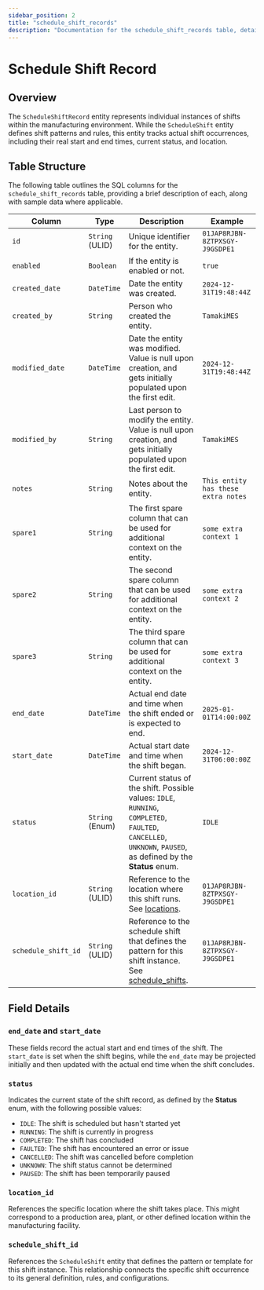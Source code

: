 ```yaml
---
sidebar_position: 2
title: "schedule_shift_records"
description: "Documentation for the schedule_shift_records table, detailing columns and constraints in the database schema."
---
```


# Schedule Shift Record

## Overview

The `ScheduleShiftRecord` entity represents individual instances of shifts within the manufacturing environment. While the `ScheduleShift` entity defines shift patterns and rules, this entity tracks actual shift occurrences, including their real start and end times, current status, and location.

## Table Structure

The following table outlines the SQL columns for the `schedule_shift_records` table, providing a brief description of
each, along with sample data where applicable.

| Column              | Type            | Description                                                                                                                                                   | Example                             |
|---------------------|-----------------|---------------------------------------------------------------------------------------------------------------------------------------------------------------|-------------------------------------|
| `id`                | `String` (ULID) | Unique identifier for the entity.                                                                                                                             | `01JAP8RJBN-8ZTPXSGY-J9GSDPE1`      |
| `enabled`           | `Boolean`       | If the entity is enabled or not.                                                                                                                              | `true`                              |
| `created_date`      | `DateTime`      | Date the entity was created.                                                                                                                                  | `2024-12-31T19:48:44Z`              |
| `created_by`        | `String`        | Person who created the entity.                                                                                                                                | `TamakiMES`                         |
| `modified_date`     | `DateTime`      | Date the entity was modified. Value is null upon creation, and gets initially populated upon the first edit.                                                  | `2024-12-31T19:48:44Z`              |
| `modified_by`       | `String`        | Last person to modify the entity. Value is null upon creation, and gets initially populated upon the first edit.                                              | `TamakiMES`                         |
| `notes`             | `String`        | Notes about the entity.                                                                                                                                       | `This entity has these extra notes` |
| `spare1`            | `String`        | The first spare column that can be used for additional context on the entity.                                                                                 | `some extra context 1`              |
| `spare2`            | `String`        | The second spare column that can be used for additional context on the entity.                                                                                | `some extra context 2`              |
| `spare3`            | `String`        | The third spare column that can be used for additional context on the entity.                                                                                 | `some extra context 3`              |
| `end_date`          | `DateTime`      | Actual end date and time when the shift ended or is expected to end.                                                                                          | `2025-01-01T14:00:00Z`              |
| `start_date`        | `DateTime`      | Actual start date and time when the shift began.                                                                                                              | `2024-12-31T06:00:00Z`              |
| `status`            | `String` (Enum) | Current status of the shift. Possible values: `IDLE`, `RUNNING`, `COMPLETED`, `FAULTED`, `CANCELLED`, `UNKNOWN`, `PAUSED`, as defined by the **Status** enum. | `IDLE`                              |
| `location_id`       | `String` (ULID) | Reference to the location where this shift runs. See [locations](../location-model/location).                                                                 | `01JAP8RJBN-8ZTPXSGY-J9GSDPE1`      |
| `schedule_shift_id` | `String` (ULID) | Reference to the schedule shift that defines the pattern for this shift instance. See [schedule_shifts](../schedule-shift-model/schedule-shift).              | `01JAP8RJBN-8ZTPXSGY-J9GSDPE1`      |

## Field Details

### `end_date` and `start_date`

These fields record the actual start and end times of the shift. The `start_date` is set when the shift begins, while the `end_date` may be projected initially and then updated with the actual end time when the shift concludes.

### `status`

Indicates the current state of the shift record, as defined by the **Status** enum, with the following possible values:

- `IDLE`: The shift is scheduled but hasn't started yet
- `RUNNING`: The shift is currently in progress
- `COMPLETED`: The shift has concluded
- `FAULTED`: The shift has encountered an error or issue
- `CANCELLED`: The shift was cancelled before completion
- `UNKNOWN`: The shift status cannot be determined
- `PAUSED`: The shift has been temporarily paused

### `location_id`

References the specific location where the shift takes place. This might correspond to a production area, plant, or other defined location within the manufacturing facility.

### `schedule_shift_id`

References the `ScheduleShift` entity that defines the pattern or template for this shift instance. This relationship connects the specific shift occurrence to its general definition, rules, and configurations.